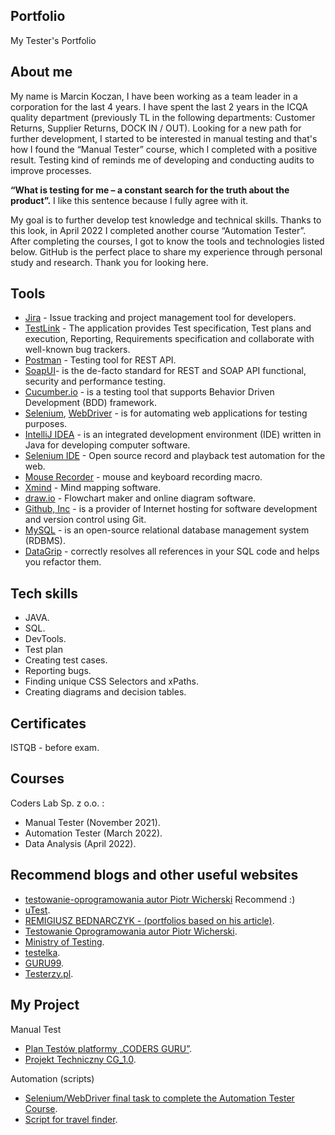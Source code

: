 ## Portfolio
My Tester's Portfolio

## About me

My name is Marcin Koczan, I have been working as a team leader in a corporation for the last 4 years. I have spent the last 2 years in the ICQA quality department (previously TL in the following departments: Customer Returns, Supplier Returns, DOCK IN / OUT). Looking for a new path for further development, I started to be interested in manual testing and that's how I found the “Manual Tester” course, which I completed with a positive result. Testing kind of reminds me of developing and conducting audits to improve processes.

 **“What is testing for me – a constant search for the truth about the product”.** I like this sentence because I fully agree with it.

My goal is to further develop test knowledge and technical skills. Thanks to this look, in April 2022 I completed another course “Automation Tester”. After completing the courses, I got to know the tools and technologies listed below.
GitHub is the perfect place to share my experience through personal study and research.
Thank you for looking here.

## Tools

* [Jira](https://www.atlassian.com/pl/software/jira) - Issue tracking and project management tool for developers.
* [TestLink](https://www.testlink.org/) - The application provides Test specification, Test plans and execution, Reporting, Requirements specification and collaborate  with well-known bug trackers.
* [Postman](https://www.postman.com/) - Testing tool for REST API.
* [SoapUI](https://sourceforge.net/projects/soapui/)-  is the de-facto standard for REST and SOAP API functional, security and performance testing.
* [Cucumber.io](https://cucumber.io/) - is a testing tool that supports Behavior Driven Development (BDD) framework.
* [Selenium](https://www.selenium.dev/), [WebDriver](https://www.selenium.dev/documentation/webdriver/) - is for automating web applications for testing purposes.
* [IntelliJ IDEA](https://www.selenium.dev/documentation/webdriver/) - is an integrated development environment (IDE) written in Java for developing computer software.
* [Selenium IDE](https://www.selenium.dev/selenium-ide/) - Open source record and playback test automation for the web.
* [Mouse Recorder](https://www.mouserecorder.com/download.php) - mouse and keyboard recording macro.
* [Xmind](https://www.xmind.net/) - Mind mapping software.
* [draw.io](https://app.diagrams.net/) - Flowchart maker and online diagram software.
* [Github, Inc](https://github.com/) -  is a provider of Internet hosting for software development and version control using Git.
* [MySQL](https://www.mysql.com/) - is an open-source relational database management system (RDBMS).
* [DataGrip](https://www.jetbrains.com/datagrip/) -  correctly resolves all references in your SQL code and helps you refactor them.

## Tech skills

* JAVA.
* SQL.
* DevTools.
* Test plan
* Creating test cases.
* Reporting bugs.
* Finding unique CSS Selectors and xPaths.
* Creating diagrams and decision tables.

## Certificates

ISTQB - before exam.

## Courses

Coders Lab Sp. z o.o. : 
 * Manual Tester (November 2021).
 * Automation Tester (March 2022).
 * Data Analysis (April 2022).

## Recommend blogs and other useful websites

* [testowanie-oprogramowania autor Piotr Wicherski](https://pwicherski.gitbook.io/testowanie-oprogramowania/) Recommend :)
* [uTest](https://www.utest.com/).
* [REMIGIUSZ BEDNARCZYK - (portfolios based on his article)](https://remigiuszbednarczyk.pl/portfolio-testera).
* [Testowanie Oprogramowania autor Piotr Wicherski](https://pwicherski.gitbook.io/testowanie-oprogramowania/).
* [Ministry of Testing](https://www.ministryoftesting.com/).
* [testelka](https://testelka.pl/blog/).
* [GURU99](https://www.guru99.com/blog).
* [Testerzy.pl](https://testerzy.pl/).

## My Project

Manual Test
  * [Plan Testów platformy „CODERS GURU”](https://drive.google.com/file/d/1plxk8FvVe9PCWli0qhynWh3lCUEmwBe7/view?usp=sharing).
  * [Projekt Techniczny CG_1.0](https://docs.google.com/document/d/1KTUiA3OqHFe41EII_hPSL-T4DCajQ9e985HpPCXPZ-0/edit?usp=sharing).

Automation (scripts)
  * [Selenium/WebDriver final task to complete the Automation Tester Course](https://github.com/mskoczan/SeleniumCourse_FinalTask).
  * [Script for travel finder](https://github.com/mskoczan/ScriptForTravelFinder).
